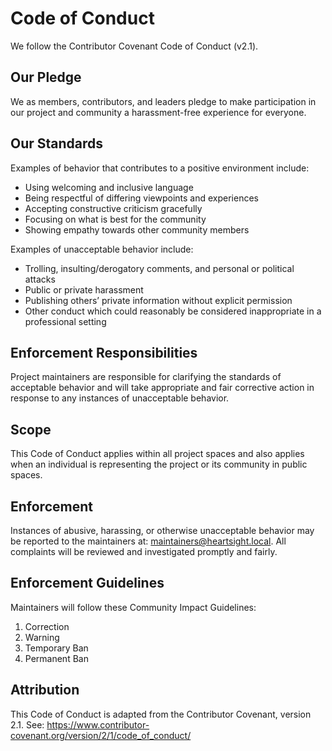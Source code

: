 # Code of Conduct

We follow the Contributor Covenant Code of Conduct (v2.1).

## Our Pledge
We as members, contributors, and leaders pledge to make participation in our project and community a harassment-free experience for everyone.

## Our Standards
Examples of behavior that contributes to a positive environment include:
- Using welcoming and inclusive language
- Being respectful of differing viewpoints and experiences
- Accepting constructive criticism gracefully
- Focusing on what is best for the community
- Showing empathy towards other community members

Examples of unacceptable behavior include:
- Trolling, insulting/derogatory comments, and personal or political attacks
- Public or private harassment
- Publishing others’ private information without explicit permission
- Other conduct which could reasonably be considered inappropriate in a professional setting

## Enforcement Responsibilities
Project maintainers are responsible for clarifying the standards of acceptable behavior and will take appropriate and fair corrective action in response to any instances of unacceptable behavior.

## Scope
This Code of Conduct applies within all project spaces and also applies when an individual is representing the project or its community in public spaces.

## Enforcement
Instances of abusive, harassing, or otherwise unacceptable behavior may be reported to the maintainers at: maintainers@heartsight.local.
All complaints will be reviewed and investigated promptly and fairly.

## Enforcement Guidelines
Maintainers will follow these Community Impact Guidelines:
1. Correction
2. Warning
3. Temporary Ban
4. Permanent Ban

## Attribution
This Code of Conduct is adapted from the Contributor Covenant, version 2.1.
See: https://www.contributor-covenant.org/version/2/1/code_of_conduct/
